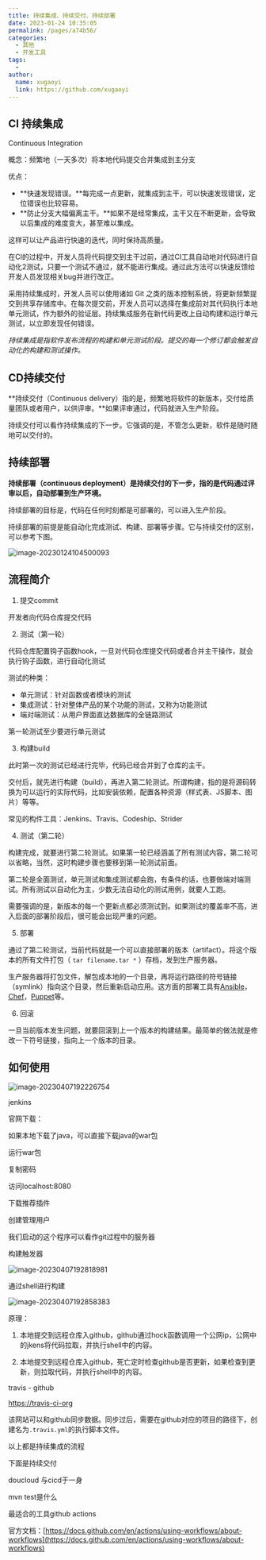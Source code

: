 ```yaml
---
title: 持续集成、持续交付、持续部署
date: 2023-01-24 10:35:05
permalink: /pages/a74b56/
categories:
  - 其他
  - 开发工具
tags:
  - 
author: 
  name: xugaoyi
  link: https://github.com/xugaoyi
---
```




## CI 持续集成

Continuous Integration

概念：频繁地（一天多次）将本地代码提交合并集成到主分支

优点：

- **快速发现错误。**每完成一点更新，就集成到主干，可以快速发现错误，定位错误也比较容易。
- **防止分支大幅偏离主干。**如果不是经常集成，主干又在不断更新，会导致以后集成的难度变大，甚至难以集成。

这样可以让产品进行快速的迭代，同时保持高质量。

在CI的过程中，开发人员将代码提交到主干过前，通过CI工具自动地对代码进行自动化2测试，只要一个测试不通过，就不能进行集成。通过此方法可以快速反馈给开发人员发现相关bug并进行改正。



采用持续集成时，开发人员可以使用诸如 Git 之类的版本控制系统，将更新频繁提交到共享存储库中。在每次提交前，开发人员可以选择在集成前对其代码执行本地单元测试，作为额外的验证层。持续集成服务在新代码更改上自动构建和运行单元测试，以立即发现任何错误。

*持续集成是指软件发布流程的构建和单元测试阶段。提交的每一个修订都会触发自动化的构建和测试操作。*



## CD持续交付

**持续交付（Continuous delivery）指的是，频繁地将软件的新版本，交付给质量团队或者用户，以供评审。**如果评审通过，代码就进入生产阶段。

持续交付可以看作持续集成的下一步。它强调的是，不管怎么更新，软件是随时随地可以交付的。



## 持续部署

**持续部署（continuous deployment）是持续交付的下一步，指的是代码通过评审以后，自动部署到生产环境。**

持续部署的目标是，代码在任何时刻都是可部署的，可以进入生产阶段。

持续部署的前提是能自动化完成测试、构建、部署等步骤。它与持续交付的区别，可以参考下图。

![image-20230124104500093](https://2290653824-github-io.oss-cn-hangzhou.aliyuncs.com/undefinedimage-20230124104500093.png)



## 流程简介

1. 提交commit

开发者向代码仓库提交代码

2. 测试（第一轮）

代码仓库配置钩子函数hook，一旦对代码仓库提交代码或者合并主干操作，就会执行钩子函数，进行自动化测试

测试的种类：

- 单元测试：针对函数或者模块的测试
- 集成测试：针对整体产品的某个功能的测试，又称为功能测试
- 端对端测试：从用户界面直达数据库的全链路测试

第一轮测试至少要进行单元测试



3. 构建build

此时第一次的测试已经进行完毕，代码已经合并到了仓库的主干。

交付后，就先进行构建（build），再进入第二轮测试。所谓构建，指的是将源码转换为可以运行的实际代码，比如安装依赖，配置各种资源（样式表、JS脚本、图片）等等。

常见的构件工具：Jenkins、Travis、Codeship、Strider

4. 测试（第二轮）

构建完成，就要进行第二轮测试。如果第一轮已经涵盖了所有测试内容，第二轮可以省略，当然，这时构建步骤也要移到第一轮测试前面。

第二轮是全面测试，单元测试和集成测试都会跑，有条件的话，也要做端对端测试。所有测试以自动化为主，少数无法自动化的测试用例，就要人工跑。

需要强调的是，新版本的每一个更新点都必须测试到。如果测试的覆盖率不高，进入后面的部署阶段后，很可能会出现严重的问题。



5. 部署

通过了第二轮测试，当前代码就是一个可以直接部署的版本（artifact）。将这个版本的所有文件打包（ `tar filename.tar *` ）存档，发到生产服务器。

生产服务器将打包文件，解包成本地的一个目录，再将运行路径的符号链接（symlink）指向这个目录，然后重新启动应用。这方面的部署工具有[Ansible](https://www.ansible.com/)，[Chef](https://www.chef.io/chef/)，[Puppet](https://puppetlabs.com/)等。



6. 回滚

一旦当前版本发生问题，就要回滚到上一个版本的构建结果。最简单的做法就是修改一下符号链接，指向上一个版本的目录。



## 如何使用

![image-20230407192226754](https://2290653824-github-io.oss-cn-hangzhou.aliyuncs.com/undefinedimage-20230407192226754.png)

jenkins

官网下载：

如果本地下载了java，可以直接下载java的war包

运行war包

复制密码

访问localhost:8080

下载推荐插件

创建管理用户



我们启动的这个程序可以看作git过程中的服务器



构建触发器

![image-20230407192818981](https://2290653824-github-io.oss-cn-hangzhou.aliyuncs.com/undefinedimage-20230407192818981.png)



通过shell进行构建

![image-20230407192858383](https://2290653824-github-io.oss-cn-hangzhou.aliyuncs.com/undefinedimage-20230407192858383.png)



原理：

1. 本地提交到远程仓库入github，github通过hock函数调用一个公网ip，公网中的jkens将代码拉取，并执行shell中的内容。



2. 本地提交到远程仓库入github，死亡定时检查github是否更新，如果检查到更新，则拉取代码，并执行shell中的内容。





travis - github

 [https://travis-ci-org](https://travis-ci-org)

该网站可以和github同步数据。同步过后，需要在github对应的项目的路径下，创建名为`.travis.yml`的执行脚本文件。



以上都是持续集成的流程



下面是持续交付

doucloud 与cicd于一身

 



mvn test是什么





最适合的工具github actions

官方文档：[https://docs.github.com/en/actions/using-workflows/about-workflows](https://docs.github.com/en/actions/using-workflows/about-workflows)



























